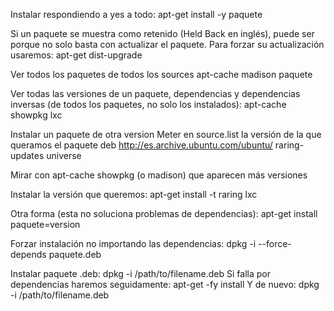 Instalar respondiendo a yes a todo:
  apt-get install -y paquete

Si un paquete se muestra como retenido (Held Back en inglés), puede ser porque no solo basta con actualizar el paquete.
Para forzar su actualización usaremos:
apt-get dist-upgrade

Ver todos los paquetes de todos los sources
apt-cache madison paquete

Ver todas las versiones de un paquete, dependencias y dependencias inversas (de todos los paquetes, no solo los instalados):
apt-cache showpkg lxc

Instalar un paquete de otra version
Meter en source.list la versión de la que queramos el paquete
deb http://es.archive.ubuntu.com/ubuntu/ raring-updates universe

Mirar con apt-cache showpkg (o madison) que aparecen más versiones

Instalar la versión que queremos:
apt-get install -t raring lxc

Otra forma (esta no soluciona problemas de dependencias):
apt-get install paquete=version


Forzar instalación no importando las dependencias:
dpkg -i --force-depends paquete.deb

Instalar paquete .deb:
dpkg -i /path/to/filename.deb
Si falla por dependencias haremos seguidamente:
apt-get -fy install
Y de nuevo:
dpkg -i /path/to/filename.deb
